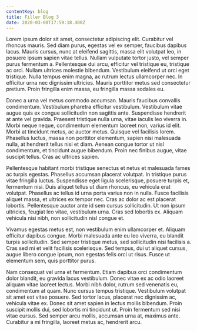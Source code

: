 ```yaml
---
contentKey: blog
title: Filler Blog 3
date: 2020-03-08T17:59:18.400Z
---
```

Lorem ipsum dolor sit amet, consectetur adipiscing elit. Curabitur vel rhoncus mauris. Sed diam purus, egestas vel ex semper, faucibus dapibus lacus. Mauris cursus, nunc at eleifend sagittis, massa elit volutpat leo, in posuere ipsum sapien vitae tellus. Nullam vulputate tortor justo, vel semper purus fermentum a. Pellentesque dui arcu, efficitur vel tristique eu, tristique ac orci. Nullam ultrices molestie bibendum. Vestibulum eleifend ut orci eget tristique. Nulla tempus enim magna, ac rutrum lectus ullamcorper nec. In efficitur urna nec dignissim ultricies. Mauris porttitor metus sed consectetur pretium. Proin fringilla enim massa, eu fringilla massa sodales eu.

Donec a urna vel metus commodo accumsan. Mauris faucibus convallis condimentum. Vestibulum pharetra efficitur vestibulum. Vestibulum vitae augue quis ex congue sollicitudin non sagittis ante. Suspendisse hendrerit at ante vel gravida. Praesent tristique nulla urna, vitae iaculis leo viverra in. Morbi neque neque, condimentum elementum laoreet non, varius id elit. Morbi at tincidunt metus, ac auctor metus. Quisque vel facilisis lorem. Phasellus luctus, massa non porttitor elementum, sapien nisi malesuada nulla, at hendrerit tellus nisi et diam. Aenean congue tortor ut nisl condimentum, et tincidunt augue bibendum. Proin nec finibus augue, vitae suscipit tellus. Cras ac ultrices sapien.

Pellentesque habitant morbi tristique senectus et netus et malesuada fames ac turpis egestas. Phasellus accumsan placerat volutpat. In tristique purus vitae fringilla luctus. Suspendisse eget ligula scelerisque, posuere turpis et, fermentum nisi. Duis aliquet tellus ut diam rhoncus, eu vehicula erat volutpat. Phasellus ac tellus id urna porta varius non in nulla. Fusce facilisis aliquet massa, et ultrices ex tempor nec. Cras ac dolor ac est placerat lobortis. Pellentesque auctor ante id sem cursus sollicitudin. Ut non ipsum ultricies, feugiat leo vitae, vestibulum urna. Cras sed lobortis ex. Aliquam vehicula nisi nibh, non sollicitudin nisl congue et.

Vivamus egestas metus est, non vestibulum enim ullamcorper et. Aliquam efficitur dapibus congue. Morbi malesuada ante eu leo viverra, eu blandit turpis sollicitudin. Sed semper tristique metus, sed sollicitudin nisi facilisis a. Cras sed mi et velit facilisis scelerisque. Sed tempus, dui ut aliquet cursus, augue libero congue ipsum, non egestas felis orci ut risus. Fusce ut elementum sem, quis porttitor purus.

Nam consequat vel urna et fermentum. Etiam dapibus orci condimentum dolor blandit, eu gravida lacus vestibulum. Donec vitae ex ac odio laoreet aliquam vitae laoreet lectus. Morbi nibh dolor, rutrum sed venenatis eu, condimentum at quam. Nunc cursus tempus tristique. Vestibulum volutpat sit amet est vitae posuere. Sed tortor lacus, placerat nec dignissim ac, vehicula vitae ex. Donec sit amet sapien in lectus mollis bibendum. Proin suscipit mollis dui, sed lobortis mi tincidunt ut. Proin fermentum sed nisi vitae cursus. Sed semper arcu mollis, accumsan urna at, maximus ante. Curabitur a mi fringilla, laoreet metus ac, hendrerit arcu.